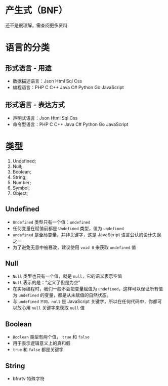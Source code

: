 # 产生式（BNF）
还不是很理解，需查阅更多资料

# 语言的分类
## 形式语言 - 用途
- 数据描述语言：Json Html Sql Css
- 编程语言：PHP C C++ Java C# Python Go JavaScript
## 形式语言 - 表达方式
- 声明式语言：Json Html Sql Css
- 命令型语言：PHP C C++ Java C# Python Go JavaScript

# 类型
1. Undefined;
2. Null;
3. Boolean;
4. String;
5. Number;
6. Symbol;
7. Object;

## Undefined
- `Undefined` 类型只有一个值：`undefined`
- 任何变量在赋值前都是 `Undefined` 类型，值为 `undefined`
- `undefined` 是全局变量，并非关键字，这是 JavaScript 语言公认的设计失误之一
- 为了避免无意中被篡改，建议使用 `void 0` 来获取 `undefined` 值

## Null
- `Null` 类型也只有一个值，就是 `null`，它的语义表示空值
- `Null` 表示的是：“定义了但是为空”
- 在实际编程时，我们一般不会把变量赋值为 `undefined`，这样可以保证所有值为 `undefined` 的变量，都是从未赋值的自然状态。
- 与 `undefined` `不同，null` 是 JavaScript 关键字，所以在任何代码中，你都可以放心用 `null` 关键字来获取 `null` 值

## Boolean
- `Boolean` 类型有两个值， `true` 和 `false`
- 用于表示逻辑意义上的真和假
- `true` 和 `false` 都是关键字

## String
- bfnrtv 特殊字符
